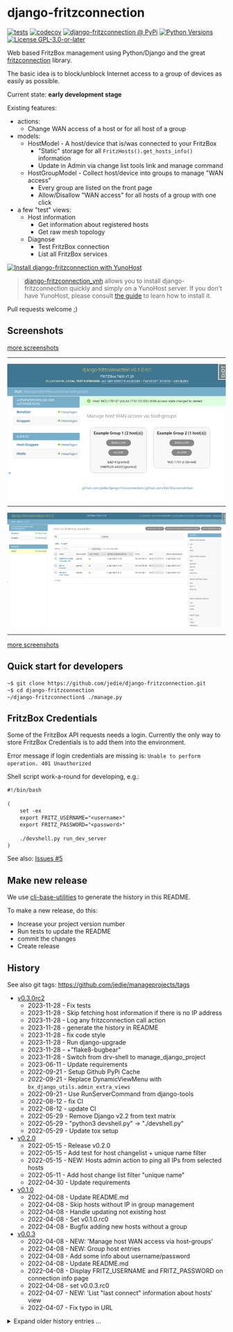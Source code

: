 # django-fritzconnection

[![tests](https://github.com/jedie/django-fritzconnection/actions/workflows/tests.yml/badge.svg?branch=main)](https://github.com/jedie/django-fritzconnection/actions/workflows/tests.yml)
[![codecov](https://codecov.io/github/jedie/django_fritzconnection/branch/main/graph/badge.svg)](https://app.codecov.io/github/jedie/django_fritzconnection)
[![django-fritzconnection @ PyPi](https://img.shields.io/pypi/v/django-fritzconnection?label=django-fritzconnection%20%40%20PyPi)](https://pypi.org/project/django-fritzconnection/)
[![Python Versions](https://img.shields.io/pypi/pyversions/django-fritzconnection)](https://github.com/jedie/django-fritzconnection/blob/main/pyproject.toml)
[![License GPL-3.0-or-later](https://img.shields.io/pypi/l/django-fritzconnection)](https://github.com/jedie/django-fritzconnection/blob/main/LICENSE)

Web based FritzBox management using Python/Django and the great [fritzconnection](https://github.com/kbr/fritzconnection) library.

The basic idea is to block/unblock Internet access to a group of devices as easily as possible.

Current state: **early development stage**

Existing features:

* actions:
  * Change WAN access of a host or for all host of a group
* models:
  * HostModel - A host/device that is/was connected to your FritzBox
    * "Static" storage for all `FritzHosts().get_hosts_info()` information
    * Update in Admin via change list tools link and manage command
  * HostGroupModel - Collect host/device into groups to manage "WAN access"
    * Every group are listed on the front page
    * Allow/Disallow "WAN access" for all hosts of a group with one click
* a few "test" views:
  * Host information
    * Get information about registered hosts
    * Get raw mesh topology
  * Diagnose
    * Test FritzBox connection
    * List all FritzBox services


[![Install django-fritzconnection with YunoHost](https://install-app.yunohost.org/install-with-yunohost.svg)](https://install-app.yunohost.org/?app=django-fritzconnection)

> [django-fritzconnection_ynh](https://github.com/YunoHost-Apps/django-fritzconnection_ynh) allows you to install django-fritzconnection quickly and simply on a YunoHost server. If you don't have YunoHost, please consult [the guide](https://yunohost.org/#/install) to learn how to install it.

Pull requests welcome ;)


## Screenshots

[more screenshots](https://github.com/jedie/jedie.github.io/tree/master/screenshots/django-fritzconnection)

----

![Group Management](https://raw.githubusercontent.com/jedie/jedie.github.io/master/screenshots/django-fritzconnection/v0.1.0.rc1%20-%20Group%20Management.png)

----

![Host Change List](https://raw.githubusercontent.com/jedie/jedie.github.io/master/screenshots/django-fritzconnection/v0.0.2%20-%20hosts%20change%20list.png)

----

[more screenshots](https://github.com/jedie/jedie.github.io/tree/master/screenshots/django-fritzconnection)


## Quick start for developers

```
~$ git clone https://github.com/jedie/django-fritzconnection.git
~$ cd django-fritzconnection
~/django-fritzconnection$ ./manage.py
```

## FritzBox Credentials

Some of the FritzBox API requests needs a login. Currently the only way to store FritzBox Credentials is to add them into the environment.

Error message if login credentials are missing is: `Unable to perform operation. 401 Unauthorized`

Shell script work-a-round for developing, e.g.:

```
#!/bin/bash

(
    set -ex
    export FRITZ_USERNAME="<username>"
    export FRITZ_PASSWORD="<password>"

    ./devshell.py run_dev_server
)
```
See also: [Issues #5](https://github.com/jedie/django-fritzconnection/issues/5)


## Make new release

We use [cli-base-utilities](https://github.com/jedie/cli-base-utilities#generate-project-history-base-on-git-commitstags) to generate the history in this README.


To make a new release, do this:

* Increase your project version number
* Run tests to update the README
* commit the changes
* Create release


## History

See also git tags: https://github.com/jedie/manageprojects/tags

[comment]: <> (✂✂✂ auto generated history start ✂✂✂)

* [v0.3.0rc2](https://github.com/jedie/django-fritzconnection/compare/v0.2.0...v0.3.0rc2)
  * 2023-11-28 - Fix tests
  * 2023-11-28 - Skip fetching host information if there is no IP address
  * 2023-11-28 - Log any fritzconnection call action
  * 2023-11-28 - generate the history in README
  * 2023-11-28 - fix code style
  * 2023-11-28 - Run django-upgrade
  * 2023-11-28 - +"flake8-bugbear"
  * 2023-11-28 - Switch from drv-shell to manage_django_project
  * 2023-06-11 - Update requirements
  * 2022-09-21 - Setup Github PyPi Cache
  * 2022-09-21 - Replace DynamicViewMenu with `bx_django_utils.admin_extra_views`
  * 2022-09-21 - Use RunServerCommand from django-tools
  * 2022-08-12 - fix CI
  * 2022-08-12 - update CI
  * 2022-05-29 - Remove Django v2.2 from text matrix
  * 2022-05-29 - "python3 devshell.py" -> "./devshell.py"
  * 2022-05-29 - Update tox setup
* [v0.2.0](https://github.com/jedie/django-fritzconnection/compare/v0.1.0...v0.2.0)
  * 2022-05-15 - Release v0.2.0
  * 2022-05-15 - Add test for host changelist + unique name filter
  * 2022-05-15 - NEW: Hosts admin action to ping all IPs from selected hosts
  * 2022-05-11 - Add host change list filter "unique name"
  * 2022-04-30 - Update requirements
* [v0.1.0](https://github.com/jedie/django-fritzconnection/compare/v0.0.3...v0.1.0)
  * 2022-04-08 - Update README.md
  * 2022-04-08 - Skip hosts without IP in group management
  * 2022-04-08 - Handle updating not existing host
  * 2022-04-08 - Set v0.1.0.rc0
  * 2022-04-08 - Bugfix adding new hosts without a group
* [v0.0.3](https://github.com/jedie/django-fritzconnection/compare/v0.0.2...v0.0.3)
  * 2022-04-08 - NEW: 'Manage host WAN access via host-groups'
  * 2022-04-08 - NEW: Group host entries
  * 2022-04-08 - Add some info about username/password
  * 2022-04-08 - Update README.md
  * 2022-04-08 - Display FRITZ_USERNAME and FRITZ_PASSWORD on connection info page
  * 2022-04-08 - set v0.0.3.rc0
  * 2022-04-07 - NEW: 'List "last connect" information about hosts' view
  * 2022-04-07 - Fix typo in URL

<details><summary>Expand older history entries ...</summary>

* [v0.0.2](https://github.com/jedie/django-fritzconnection/compare/e9ef397...v0.0.2)
  * 2022-04-04 - Render tags under name in change list
  * 2022-04-04 - Reoder admin change list
  * 2022-04-02 - Update README.md
  * 2022-04-02 - Fix python version in github actions
  * 2022-04-02 - Support Python 3.7
  * 2022-04-02 - SUpport and test with Python 3.7 (for YunoHost)
  * 2022-04-01 - NEW First usable action: "Change WAN access of a host"
  * 2022-04-01 - Store "WAN access state" for every host
  * 2022-04-01 - Display the RAW mesh topology JSON data
  * 2022-04-01 - Store host IP v4 address from FritzBox
  * 2022-04-01 - Remove django "sites"
  * 2022-03-31 - Add translations
  * 2022-03-31 - Delete wrong translation files
  * 2022-03-31 - Add "HostModel" to store all "fh.get_hosts_info()" information
  * 2022-03-31 - Bugfix settings.BASE_PATH
  * 2022-03-31 - Raise traceback on manage command errors
  * 2022-03-31 - Add a view to list all registered hosts and change internet access for one host
  * 2022-03-31 - cleanup gitignore
  * 2022-03-31 - Add FritzBox connection information in admin header
  * 2022-03-31 - Catch and log FritzConnectionException
  * 2022-03-31 - Add django admin context to diagnose views
  * 2022-03-29 - Enhance 'List all FritzBox services'
  * 2022-03-29 - Add 'List all FritzBox services' view
  * 2022-03-29 - Add 'Test FritzBox connection' view to admin index
  * 2022-03-24 - fix version
  * 2022-03-24 - Bugfix "publish" command
  * 2022-03-24 - Update README
  * 2022-03-24 - fix tests
  * 2022-03-24 - Init project
  * 2022-03-24 - Initial commit

</details>


[comment]: <> (✂✂✂ auto generated history end ✂✂✂)
